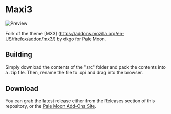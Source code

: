 # Maxi3
![Preview](http://i66.tinypic.com/9h2ys5.png)

Fork of the theme [MX3] (https://addons.mozilla.org/en-US/firefox/addon/mx3/) by dkgo for Pale Moon.

## Building
Simply download the contents of the "src" folder  and pack the contents into a .zip file. Then, rename the file to .xpi and drag into the browser.

## Download
You can grab the latest release either from the Releases section of this repository, or the [Pale Moon Add-Ons Site](https://addons.palemoon.org/themes/complete/maxi3/).